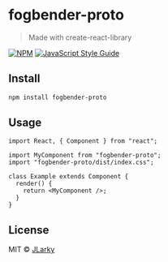 # fogbender-proto

> Made with create-react-library

[![NPM](https://img.shields.io/npm/v/fogbender-proto.svg)](https://www.npmjs.com/package/fogbender-proto) [![JavaScript Style Guide](https://img.shields.io/badge/code_style-standard-brightgreen.svg)](https://standardjs.com)

## Install

```bash
npm install fogbender-proto
```

## Usage

```tsx
import React, { Component } from "react";

import MyComponent from "fogbender-proto";
import "fogbender-proto/dist/index.css";

class Example extends Component {
  render() {
    return <MyComponent />;
  }
}
```

## License

MIT © [JLarky](https://github.com/JLarky)
